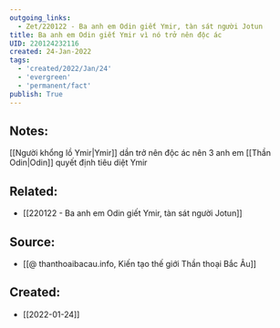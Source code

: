 ```yaml
---
outgoing_links:
  - Zet/220122 - Ba anh em Odin giết Ymir, tàn sát người Jotun
title: Ba anh em Odin giết Ymir vì nó trở nên độc ác
UID: 220124232116
created: 24-Jan-2022
tags:
  - 'created/2022/Jan/24'
  - 'evergreen'
  - 'permanent/fact'
publish: True
---
```

## Notes:
[[Người khổng lồ Ymir|Ymir]] dần trở nên độc ác nên 3 anh em [[Thần Odin|Odin]] quyết định tiêu diệt Ymir

## Related:
- [[220122 - Ba anh em Odin giết Ymir, tàn sát người Jotun]]
## Source:
- [[@ thanthoaibacau.info, Kiến tạo thế giới  Thần thoại Bắc Âu]]



## Created:
- [[2022-01-24]]
